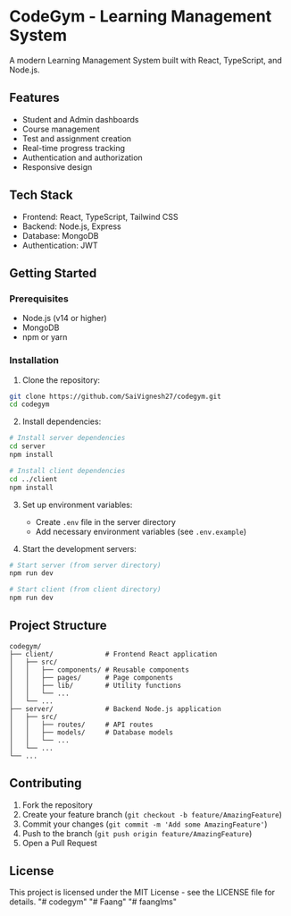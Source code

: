 # CodeGym - Learning Management System

A modern Learning Management System built with React, TypeScript, and Node.js.

## Features

- Student and Admin dashboards
- Course management
- Test and assignment creation
- Real-time progress tracking
- Authentication and authorization
- Responsive design

## Tech Stack

- Frontend: React, TypeScript, Tailwind CSS
- Backend: Node.js, Express
- Database: MongoDB
- Authentication: JWT

## Getting Started

### Prerequisites

- Node.js (v14 or higher)
- MongoDB
- npm or yarn

### Installation

1. Clone the repository:
```bash
git clone https://github.com/SaiVignesh27/codegym.git
cd codegym
```

2. Install dependencies:
```bash
# Install server dependencies
cd server
npm install

# Install client dependencies
cd ../client
npm install
```

3. Set up environment variables:
   - Create `.env` file in the server directory
   - Add necessary environment variables (see `.env.example`)

4. Start the development servers:
```bash
# Start server (from server directory)
npm run dev

# Start client (from client directory)
npm run dev
```

## Project Structure

```
codegym/
├── client/             # Frontend React application
│   ├── src/
│   │   ├── components/ # Reusable components
│   │   ├── pages/      # Page components
│   │   ├── lib/        # Utility functions
│   │   └── ...
│   └── ...
├── server/             # Backend Node.js application
│   ├── src/
│   │   ├── routes/     # API routes
│   │   ├── models/     # Database models
│   │   └── ...
│   └── ...
└── ...
```

## Contributing

1. Fork the repository
2. Create your feature branch (`git checkout -b feature/AmazingFeature`)
3. Commit your changes (`git commit -m 'Add some AmazingFeature'`)
4. Push to the branch (`git push origin feature/AmazingFeature`)
5. Open a Pull Request

## License

This project is licensed under the MIT License - see the LICENSE file for details. 
"# codegym" 
"# Faang" 
"# faanglms"  
